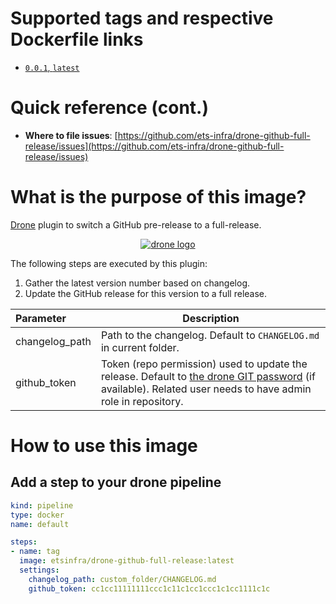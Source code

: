 # Supported tags and respective Dockerfile links

- [`0.0.1`, `latest`](https://github.com/ets-infra/drone-github-full-release/blob/master/0/Dockerfile)

# Quick reference (cont.)

- **Where to file issues**: [https://github.com/ets-infra/drone-github-full-release/issues](https://github.com/ets-infra/drone-github-full-release/issues)

# What is the purpose of this image?

[Drone](https://www.drone.io) plugin to switch a GitHub pre-release to a full-release.

<p align="center">
    <a href="https://www.drone.io"><img alt="drone logo" src="https://raw.githubusercontent.com/drone/brand/master/logos/png/dark/drone-logo-png-dark-128.png"></a>
</p>

The following steps are executed by this plugin:

1. Gather the latest version number based on changelog.
2. Update the GitHub release for this version to a full release.

| Parameter | Description |
|:---|---|
| changelog_path | Path to the changelog. Default to `CHANGELOG.md` in current folder. |
| github_token | Token (repo permission) used to update the release. Default to [the drone GIT password](https://docs.drone.io/server/reference/drone-git-password/) (if available). Related user needs to have admin role in repository. |

# How to use this image

## Add a step to your drone pipeline

```yaml
kind: pipeline
type: docker
name: default

steps:
- name: tag
  image: etsinfra/drone-github-full-release:latest
  settings:
    changelog_path: custom_folder/CHANGELOG.md
    github_token: cc1cc11111111ccc1c11c1cc1ccc1c1cc1111c1c
```
